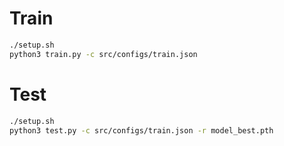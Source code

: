 # Train

```bash
./setup.sh
python3 train.py -c src/configs/train.json
```

# Test

```bash
./setup.sh
python3 test.py -c src/configs/train.json -r model_best.pth
```